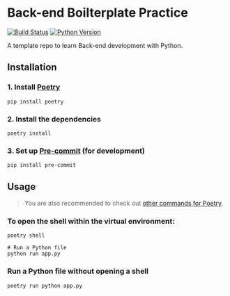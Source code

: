 Back-end Boilterplate Practice
==============================

[![Build Status](https://travis-ci.org/snguyenthanh/backend-boilerplate-practice.svg?branch=master)](https://travis-ci.org/snguyenthanh/backend-boilerplate-practice)
[![Python Version](https://img.shields.io/badge/python-3.6%20%7C%203.7%20%7C%203.8%20%7C%20PyPy3-blue)](https://travis-ci.org/snguyenthanh/backend-boilerplate-practice)


A template repo to learn Back-end development with Python.

## Installation

### 1. Install [Poetry](https://github.com/python-poetry/poetry)

```
pip install poetry
```

### 2. Install the dependencies

```
poetry install
```

### 3. Set up [Pre-commit](https://github.com/pre-commit/pre-commit) (for development)

```
pip install pre-commit
```

## Usage

> You are also recommended to check out [other commands for Poetry](https://python-poetry.org/docs/cli/).

### To open the shell within the virtual environment:

```
poetry shell

# Run a Python file
python run app.py
```

### Run a Python file without opening a shell

```
poetry run python app.py
```

